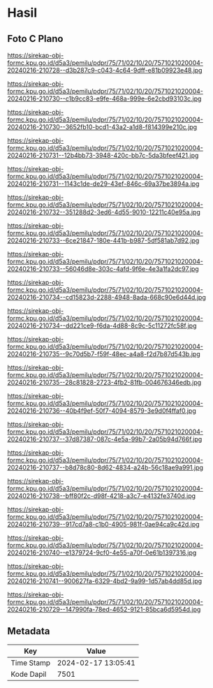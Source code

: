 # Hasil

## Foto C Plano

https://sirekap-obj-formc.kpu.go.id/d5a3/pemilu/pdpr/75/71/02/10/20/7571021020004-20240216-210728--d3b287c9-c043-4c64-9dff-e81b09923e48.jpg

https://sirekap-obj-formc.kpu.go.id/d5a3/pemilu/pdpr/75/71/02/10/20/7571021020004-20240216-210730--c1b9cc83-e9fe-468a-999e-6e2cbd93103c.jpg

https://sirekap-obj-formc.kpu.go.id/d5a3/pemilu/pdpr/75/71/02/10/20/7571021020004-20240216-210730--3652fb10-bcd1-43a2-a1d8-f814399e210c.jpg

https://sirekap-obj-formc.kpu.go.id/d5a3/pemilu/pdpr/75/71/02/10/20/7571021020004-20240216-210731--12b4bb73-3948-420c-bb7c-5da3bfeef421.jpg

https://sirekap-obj-formc.kpu.go.id/d5a3/pemilu/pdpr/75/71/02/10/20/7571021020004-20240216-210731--1143c1de-de29-43ef-846c-69a37be3894a.jpg

https://sirekap-obj-formc.kpu.go.id/d5a3/pemilu/pdpr/75/71/02/10/20/7571021020004-20240216-210732--351288d2-3ed6-4d55-9010-12211c40e95a.jpg

https://sirekap-obj-formc.kpu.go.id/d5a3/pemilu/pdpr/75/71/02/10/20/7571021020004-20240216-210733--6ce21847-180e-441b-b987-5df581ab7d92.jpg

https://sirekap-obj-formc.kpu.go.id/d5a3/pemilu/pdpr/75/71/02/10/20/7571021020004-20240216-210733--56046d8e-303c-4afd-9f6e-4e3a1fa2dc97.jpg

https://sirekap-obj-formc.kpu.go.id/d5a3/pemilu/pdpr/75/71/02/10/20/7571021020004-20240216-210734--cd15823d-2288-4948-8ada-668c90e6d44d.jpg

https://sirekap-obj-formc.kpu.go.id/d5a3/pemilu/pdpr/75/71/02/10/20/7571021020004-20240216-210734--dd221ce9-f6da-4d88-8c9c-5c11272fc58f.jpg

https://sirekap-obj-formc.kpu.go.id/d5a3/pemilu/pdpr/75/71/02/10/20/7571021020004-20240216-210735--9c70d5b7-f59f-48ec-a4a8-f2d7b87d543b.jpg

https://sirekap-obj-formc.kpu.go.id/d5a3/pemilu/pdpr/75/71/02/10/20/7571021020004-20240216-210735--28c81828-2723-4fb2-81fb-004676346edb.jpg

https://sirekap-obj-formc.kpu.go.id/d5a3/pemilu/pdpr/75/71/02/10/20/7571021020004-20240216-210736--40b4f9ef-50f7-4094-8579-3e9d0f4ffaf0.jpg

https://sirekap-obj-formc.kpu.go.id/d5a3/pemilu/pdpr/75/71/02/10/20/7571021020004-20240216-210737--37d87387-087c-4e5a-99b7-2a05b94d766f.jpg

https://sirekap-obj-formc.kpu.go.id/d5a3/pemilu/pdpr/75/71/02/10/20/7571021020004-20240216-210737--b8d78c80-8d62-4834-a24b-56c18ae9a991.jpg

https://sirekap-obj-formc.kpu.go.id/d5a3/pemilu/pdpr/75/71/02/10/20/7571021020004-20240216-210738--bff80f2c-d98f-4218-a3c7-e4132fe3740d.jpg

https://sirekap-obj-formc.kpu.go.id/d5a3/pemilu/pdpr/75/71/02/10/20/7571021020004-20240216-210739--917cd7a8-c1b0-4905-981f-0ae94ca9c42d.jpg

https://sirekap-obj-formc.kpu.go.id/d5a3/pemilu/pdpr/75/71/02/10/20/7571021020004-20240216-210740--e1379724-9cf0-4e55-a70f-0e61b1397316.jpg

https://sirekap-obj-formc.kpu.go.id/d5a3/pemilu/pdpr/75/71/02/10/20/7571021020004-20240216-210741--900627fa-6329-4bd2-9a99-1d57ab4dd85d.jpg

https://sirekap-obj-formc.kpu.go.id/d5a3/pemilu/pdpr/75/71/02/10/20/7571021020004-20240216-210729--147990fa-78ed-4652-9121-85bca6d5954d.jpg


## Metadata

| Key        | Value               |
| ---------- | ------------------- |
| Time Stamp | 2024-02-17 13:05:41 |
| Kode Dapil | 7501                |



